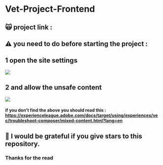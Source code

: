 # Vet-Project-Frontend

## 🙀 project link : 

## ⚠️ you need to do before starting the project :  

## 1 open the site settings
<img src="https://res.cloudinary.com/dbzf16o0x/image/upload/v1663327276/git/Ads%C4%B1z_fdlm9p.png"/>

## 2 and allow the unsafe content
<img src="https://res.cloudinary.com/dbzf16o0x/image/upload/v1663327276/git/s_rrj9yh.png"/>

#### if you don't find the above you should read this : https://experienceleague.adobe.com/docs/target/using/experiences/vec/troubleshoot-composer/mixed-content.html?lang=en


## 🌟 I would be grateful if you give stars to this repository.

### Thanks for the read

